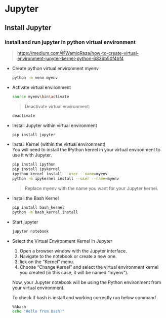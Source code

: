 # Jupyter

## Install Jupyter
### Install and run jupyter in python virtual environment

> https://medium.com/@WamiqRaza/how-to-create-virtual-environment-jupyter-kernel-python-6836b50f4bf4  

+ Create python virtual environment myenv  
    ```bash
    python -m venv myenv
    ```  

+ Activate virtual environment  
    ```bash
    source myenv\bin\activate
    ```  

    > Deactivate virtual environment:  
    ```bash
    deactivate
    ```  

+ Install Jupyter within virtual environment  
    ```bash
    pip install jupyter
    ```  

+ Install Kernel (within the virtual environment)  
    You will need to install the IPython kernel in your virtual environment to use it with Jupyter.  

    ```bash
    pip install ipython
    pip install ipykernel
    ipython kernel install --user --name=myenv
    python -m ipykernel install --user --name=myenv
    ```  

    > Replace myenv with the name you want for your Jupyter kernel.  

+ Install the Bash Kernel  
    ```bash
    pip install bash_kernel
    python -m bash_kernel.install
    ```  

+ Start jupyter  
    ```bash
    jupyter notebook
    ```  

+ Select the Virtual Environment Kernel in Jupyter  
    1. Open a browser window with the Jupyter interface.  
    2. Navigate to the notebook or create a new one.  
    3. lick on the “Kernel” menu.  
    4. Choose “Change Kernel” and select the virtual environment kernel you created (in this case, it will be named “myenv”).  
    
    Now, your Jupyter notebook will be using the Python environment from your virtual environment.  

    To check if bash is install and working correctly run below command  
    ```bash
    %%bash
    echo "Hello from Bash!"
    ```  
